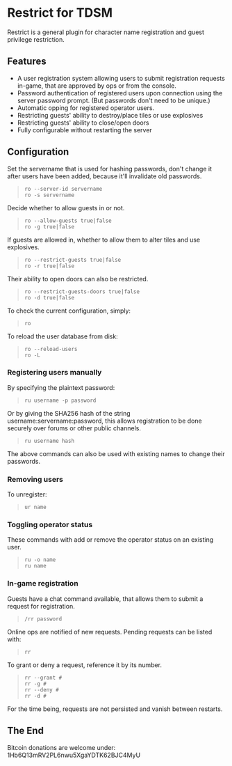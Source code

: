 Restrict for TDSM
=================
Restrict is a general plugin for character name registration and guest
privilege restriction.

Features
--------
 + A user registration system allowing users to submit registration
   requests in-game, that are approved by ops or from the console.
 + Password authentication of registered users upon connection using
   the server password prompt. (But passwords don't need to be unique.)
 + Automatic opping for registered operator users.
 + Restricting guests' ability to destroy/place tiles or use explosives
 + Restricting guests' ability to close/open doors
 + Fully configurable without restarting the server

Configuration
-------------

Set the servername that is used for hashing passwords, don't change it
after users have been added, because it'll invalidate old passwords.  
> `ro --server-id servername`  
> `ro -s servername`

Decide whether to allow guests in or not.  
> `ro --allow-guests true|false`  
> `ro -g true|false`

If guests are allowed in, whether to allow them to alter tiles and use
explosives.  
> `ro --restrict-guests true|false`  
> `ro -r true|false`

Their ability to open doors can also be restricted.  
> `ro --restrict-guests-doors true|false`  
> `ro -d true|false`

To check the current configuration, simply:  
> `ro`

To reload the user database from disk:  
> `ro --reload-users`  
> `ro -L`

### Registering users manually

By specifying the plaintext password:  
> `ru username -p password`

Or by giving the SHA256 hash of the string username:servername:password,
this allows registration to be done securely over forums or other public
channels.  
> `ru username hash`

The above commands can also be used with existing names to change their
passwords.

### Removing users

To unregister:  
> `ur name`

### Toggling operator status

These commands with add or remove the operator status on an existing user.  
> `ru -o name`  
> `ru name`

### In-game registration

Guests have a chat command available, that allows them to submit a request
for registration.  
> `/rr password`

Online ops are notified of new requests. Pending requests can be listed
with:  
> `rr`

To grant or deny a request, reference it by its number.  
> `rr --grant #`  
> `rr -g #`  
> `rr --deny #`  
> `rr -d #`

For the time being, requests are not persisted and vanish between restarts.

The End
-------

Bitcoin donations are welcome under: 1Hb6Q13mRV2PL6nwu5XgaYDTK62BJC4MyU
